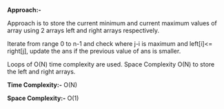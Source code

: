 **Approach:-**

Approach is to store the current minimum and current maximum values of array using 2 arrays left and right arrays respectively.

Iterate from range 0 to n-1 and check where j-i is maximum and left[i]<= right[j], update the ans if the previous value of ans is smaller.

Loops of O(N) time complexity are used. Space Complexity O(N) to store the left and right arrays.

**Time Complexity:-** O(N)

**Space Complexity:-** O(1)
